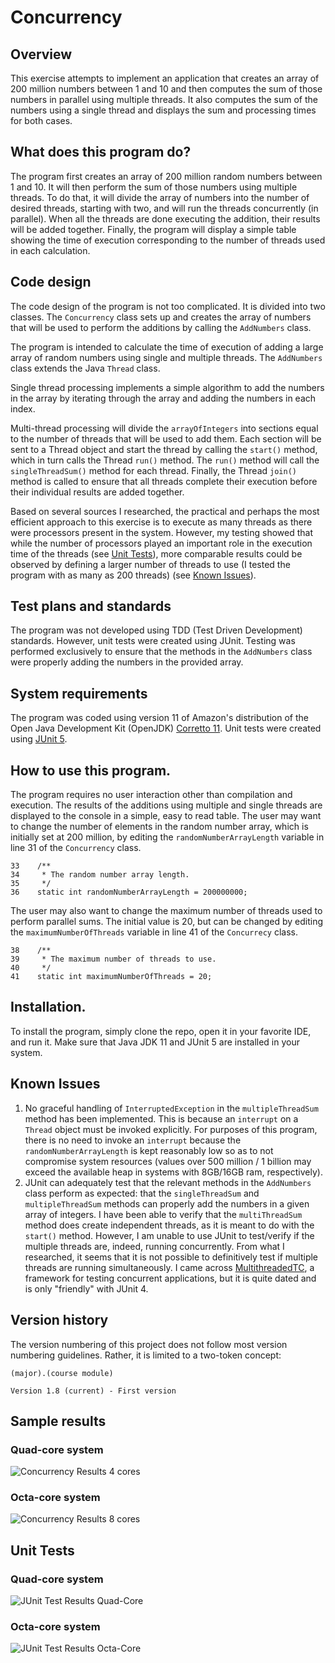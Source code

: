 # Concurrency

## Overview
This exercise attempts to implement an application that creates an array of 200 million numbers between 1 and 10 and then computes the sum of those numbers in parallel using multiple threads. It also computes the sum of the numbers using a single thread and displays the sum and processing times for both cases.

## What does this program do?
The program first creates an array of 200 million random numbers between 1 and 10. It will then perform the sum of those numbers using multiple threads. To do that, it will divide the array of numbers into the number of desired threads, starting with two, and will run the threads concurrently (in parallel). When all the threads are done executing the addition, their results will be added together. Finally, the program will display a simple table showing the time of execution corresponding to the number of threads used in each calculation.

## Code design
The code design of the program is not too complicated. It is divided into two classes. The `Concurrency` class sets up and creates the array of numbers that will be used to perform the additions by calling the `AddNumbers` class.

The program is intended to calculate the time of execution of adding a large array of random numbers using single and multiple threads. The `AddNumbers` class extends the Java `Thread` class.

Single thread processing implements a simple algorithm to add the numbers in the array by iterating through the array and adding the numbers in each index.

Multi-thread processing will divide the `arrayOfIntegers` into sections equal to the number of threads that will be used to add them. Each section will be sent to a Thread object and start the thread by calling the `start()` method, which in turn calls the Thread `run()` method. The `run()` method will call the `singleThreadSum()` method for each thread. Finally, the Thread `join()` method is called to ensure that all threads complete their execution before their individual results are added together.

 Based on several sources I researched, the practical and perhaps the most efficient approach to this exercise is to execute as many threads as there were processors present in the system. However, my testing showed that while the number of processors played an important role in the execution time of the threads (see [Unit Tests](#unit-tests "Unit Tests")), more comparable results could be observed by defining a larger number of threads to use (I tested the program with as many as 200 threads) (see [Known Issues](#known-issues "Known Issues")).

## Test plans and standards
The program was not developed using TDD (Test Driven Development) standards. However, unit tests were created using JUnit. Testing was performed exclusively to ensure that the methods in the `AddNumbers` class were properly adding the numbers in the provided array. 

## System requirements
The program was coded using version 11 of Amazon's distribution of the Open Java Development Kit (OpenJDK) [Corretto 11](https://aws.amazon.com/corretto/). Unit tests were created using [JUnit 5](https://github.com/junit-team/junit5/).

## How to use this program.
The program requires no user interaction other than compilation and execution. The results of the additions using multiple and single threads are displayed to the console in a simple, easy to read table. The user may want to change the number of elements in the random number array, which is initially set at 200 million, by editing the `randomNumberArrayLength` variable in line 31 of the `Concurrency` class.
```
33    /**
34     * The random number array length.
35     */
36    static int randomNumberArrayLength = 200000000;
```

The user may also want to change the maximum number of threads used to perform parallel sums. The initial value is 20, but can be changed by editing the `maximumNumberOfThreads` variable in line 41 of the `Concurrecy` class.
```
38    /**
39     * The maximum number of threads to use.
40     */
41    static int maximumNumberOfThreads = 20;
```

## Installation.
To install the program, simply clone the repo, open it in your favorite IDE, and run it. Make sure that Java JDK 11 and JUnit 5 are installed in your system. 

## Known Issues
1. No graceful handling of `InterruptedException` in the `multipleThreadSum` method has been implemented. This is because an `interrupt` on a `Thread` object must be invoked explicitly. For purposes of this program, there is no need to invoke an `interrupt` because the `randomNumberArrayLength` is kept reasonably low so as to not compromise system resources (values over 500 million / 1 billion may exceed the available heap in systems with 8GB/16GB ram, respectively).
2. JUnit can adequately test that the relevant methods in the `AddNumbers` class perform as expected: that the `singleThreadSum` and `multipleThreadSum` methods can properly add the numbers in a given array of integers. I have been able to verify that the `multiThreadSum` method does create independent threads, as it is meant to do with the `start()` method. However, I am unable to use JUnit to test/verify if the multiple threads are, indeed, running concurrently. From what I researched, it seems that it is not possible to definitively test if multiple threads are running simultaneously. I came across [MultithreadedTC](https://code.google.com/archive/p/multithreadedtc/), a framework for testing concurrent applications, but it is quite dated and is only "friendly" with JUnit 4. 

## Version history
The version numbering of this project does not follow most version numbering guidelines. Rather, it is limited to a two-token concept: 

```(major).(course module)``` 

```
Version 1.8 (current) - First version
```

## Sample results
### Quad-core system
![Concurrency Results 4 cores](Concurrency-Results-Quad-Core-System.png)
### Octa-core system
![Concurrency Results 8 cores](Concurrency-Results-Octa-Core-System.png)

## Unit Tests
### Quad-core system
![JUnit Test Results Quad-Core](Concurrency-Test-Results-Quad-Core.png)
### Octa-core system
![JUnit Test Results Octa-Core](Concurrency-Test-Results-Octa-Core.png)
